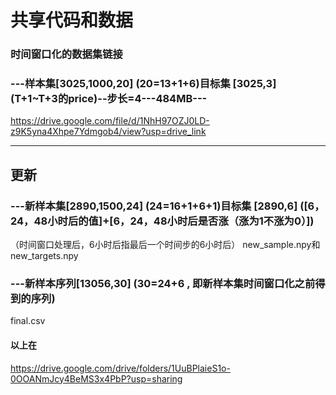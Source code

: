 # 共享代码和数据

### 时间窗口化的数据集链接
### ---样本集[3025,1000,20] (20=13+1+6)目标集 [3025,3] (T+1~T+3的price)--步长=4---484MB---
https://drive.google.com/file/d/1NhH97OZJ0LD-z9K5yna4Xhpe7Ydmgob4/view?usp=drive_link

----

## 更新

### ---新样本集[2890,1500,24] (24=16+1+6+1)目标集 [2890,6] ([6，24，48小时后的值]+[6，24，48小时后是否涨（涨为1不涨为0）])
（时间窗口处理后，6小时后指最后一个时间步的6小时后）
new_sample.npy和new_targets.npy
### ---新样本序列[13056,30] (30=24+6 , 即新样本集时间窗口化之前得到的序列)
final.csv
#### 以上在
https://drive.google.com/drive/folders/1UuBPlaieS1o-0OOANmJcy4BeMS3x4PbP?usp=sharing

